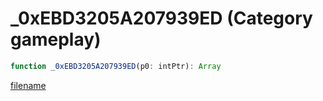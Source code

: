 # _0xEBD3205A207939ED (Category gameplay)

```js
function _0xEBD3205A207939ED(p0: intPtr): Array
```

[filename](_0xEBD3205A207939ED_m.md ':include')